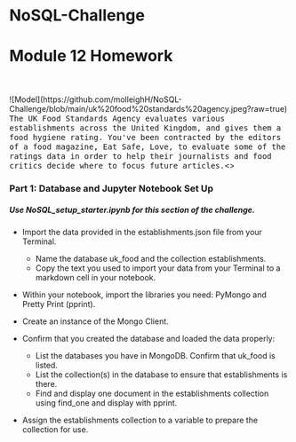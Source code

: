 # NoSQL-Challenge
# Module 12 Homework 
<br>
<br> ![Model](https://github.com/molleighH/NoSQL-Challenge/blob/main/uk%20food%20standards%20agency.jpeg?raw=true)
<br>
<samp>The UK Food Standards Agency evaluates various establishments across the United Kingdom, and gives them a food hygiene rating. You've been contracted by the editors of a food magazine, Eat Safe, Love, to evaluate some of the ratings data in order to help their journalists and food critics decide where to focus future articles.<</samp>>


### Part 1: Database and Jupyter Notebook Set Up

##### Use NoSQL_setup_starter.ipynb for this section of the challenge.
    
* Import the data provided in the establishments.json file from your Terminal. 
    * Name the database uk_food and the collection establishments. 
    * Copy the text you used to import your data from your Terminal to a markdown cell in your notebook.

* Within your notebook, import the libraries you need: PyMongo and Pretty Print (pprint).

* Create an instance of the Mongo Client.

* Confirm that you created the database and loaded the data properly:

    * List the databases you have in MongoDB. Confirm that uk_food is listed.
    * List the collection(s) in the database to ensure that establishments is there.
    * Find and display one document in the establishments collection using find_one and display with pprint.
    
* Assign the establishments collection to a variable to prepare the collection for use.

